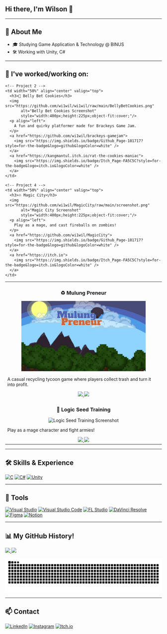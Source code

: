 ## Hi there, I'm Wilson 👋  

---

## 🚀 About Me 
- 🎓 Studying Game Application & Technology @ BINUS
- 🛠️ Working with Unity, C#

---

## 📂 I've worked/working on:

<table>
  <tr>
    <!-- Project 1 -->
    <td width="50%" align="center" valign="top">
      <h3>♻️ Mulung Preneur</h3>
      <img src="https://github.com/wi1wil/wi1wil/raw/main/MulungPreneur.png"
           alt="Mulung Preneur Screenshot"
           style="width:400px;height:225px;object-fit:cover;"/>
      <p align="left">
        A casual recycling tycoon game where players collect trash and turn it into profit.
      </p>
      <a href="https://github.com/wi1wil/MulungPreneur">
        <img src="https://img.shields.io/badge/Github_Page-181717?style=for-the-badge&logo=github&logoColor=white" />
      </a>
      <a href="https://wi1wil.itch.io/mulungpreneur">
        <img src="https://img.shields.io/badge/Itch_Page-FA5C5C?style=for-the-badge&logo=itch.io&logoColor=white" />
      </a>
    </td>

    <!-- Project 2 -->
    <td width="50%" align="center" valign="top">
      <h3>🍪 Belly Bet Cookies</h3>
      <img src="https://github.com/wi1wil/wi1wil/raw/main/BellyBetCookies.png"
           alt="Belly Bet Cookies Screenshot"
           style="width:400px;height:225px;object-fit:cover;"/>
      <p align="left">
        A fun and quirky platformer made for Brackeys Game Jam.
      </p>
      <a href="https://github.com/wi1wil/brackeys-gamejam">
        <img src="https://img.shields.io/badge/Github_Page-181717?style=for-the-badge&logo=github&logoColor=white" />
      </a>
      <a href="https://kangmantul.itch.io/rat-the-cookies-maniac">
        <img src="https://img.shields.io/badge/Itch_Page-FA5C5C?style=for-the-badge&logo=itch.io&logoColor=white" />
      </a>
    </td>
  </tr>

  <tr>
    <!-- Project 3 -->
    <td width="50%" align="center" valign="top">
      <h3>🧙 Logic Seed Training</h3>
      <img src="https://github.com/wi1wil/LST/raw/main/screenshot.png"
           alt="Logic Seed Training Screenshot"
           style="width:400px;height:225px;object-fit:cover;"/>
      <p align="left">
        Play as a mage character and fight armies!
      </p>
      <a href="https://github.com/wi1wil/LST">
        <img src="https://img.shields.io/badge/Github_Page-181717?style=for-the-badge&logo=github&logoColor=white" />
      </a>
      <a href="https://itch.io">
        <img src="https://img.shields.io/badge/Itch_Page-FA5C5C?style=for-the-badge&logo=itch.io&logoColor=white" />
      </a>
    </td>

    <!-- Project 4 -->
    <td width="50%" align="center" valign="top">
      <h3>🔥 Magic City</h3>
      <img src="https://github.com/wi1wil/MagicCity/raw/main/screenshot.png"
           alt="Magic City Screenshot"
           style="width:400px;height:225px;object-fit:cover;"/>
      <p align="left">
        Play as a mage, and cast fireballs on zombies!
      </p>
      <a href="https://github.com/wi1wil/MagicCity">
        <img src="https://img.shields.io/badge/Github_Page-181717?style=for-the-badge&logo=github&logoColor=white" />
      </a>
      <a href="https://itch.io">
        <img src="https://img.shields.io/badge/Itch_Page-FA5C5C?style=for-the-badge&logo=itch.io&logoColor=white" />
      </a>
    </td>
  </tr>
</table>


---

## 🛠️ Skills & Experience
[![C](https://img.shields.io/badge/C-00599C?style=for-the-badge&logo=c&logoColor=white)](https://en.wikipedia.org/wiki/C_(programming_language)) 
[![C#](https://custom-icon-badges.demolab.com/badge/C%23-239120.svg?logo=cs&logoColor=white&style=for-the-badge)](https://learn.microsoft.com/en-us/dotnet/csharp/) 
[![Unity](https://img.shields.io/badge/Unity-100000?style=for-the-badge&logo=unity&logoColor=white)](https://unity.com/)

---

## 🔧 Tools
[![Visual Studio](https://custom-icon-badges.demolab.com/badge/Visual%20Studio-5C2D91.svg?logo=visualstudio&logoColor=white&style=for-the-badge)](https://visualstudio.microsoft.com/)
[![Visual Studio Code](https://custom-icon-badges.demolab.com/badge/Visual%20Studio%20Code-0078d7.svg?logo=visualstudiocode&logoColor=white&style=for-the-badge)](https://code.visualstudio.com/)
[![FL Studio](https://custom-icon-badges.demolab.com/badge/FL%20Studio-20232A.svg?logo=flstudio&logoColor=FF6F00&style=for-the-badge)](https://www.image-line.com/)
[![DaVinci Resolve](https://custom-icon-badges.demolab.com/badge/DaVinci%20Resolve-233A51.svg?logo=davinci-resolve&logoColor=white&style=for-the-badge)](https://www.blackmagicdesign.com/products/davinciresolve)
[![Figma](https://custom-icon-badges.demolab.com/badge/Figma-F24E1E.svg?logo=figma&logoColor=white&style=for-the-badge)](https://www.figma.com/)
[![Notion](https://custom-icon-badges.demolab.com/badge/Notion-000000.svg?logo=notion&logoColor=white&style=for-the-badge)](https://www.notion.so/)

---



## 📊 My GitHub History!
<a href="https://github.com/anuraghazra/github-readme-stats">
  <img height="180em" src="https://github-readme-stats.vercel.app/api?username=wi1wil&show_icons=true&theme=tokyonight&hide_border=true&count_private=true" />
</a>
<a href="https://github.com/anuraghazra/github-readme-stats">
  <img height="180em" src="https://github-readme-stats.vercel.app/api/top-langs/?username=wi1wil&layout=compact&theme=tokyonight&hide_border=true" />
</a>

![GitHub Snake](https://raw.githubusercontent.com/wi1wil/wi1wil/output/github-contribution-grid-snake.svg)

---

## 📫 Contact  
[![LinkedIn](https://custom-icon-badges.demolab.com/badge/LinkedIn-0A66C2?logo=linkedin-white&logoColor=fff)](#)
[![Instagram](https://img.shields.io/badge/Instagram-%23E4405F.svg?logo=Instagram&logoColor=white)](#)
[![Itch.io](https://img.shields.io/badge/itch.io-%23FF0B34.svg?logo=Itch.io&logoColor=white)](#)
